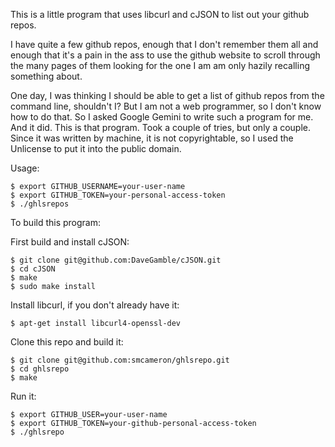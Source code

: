 
This is a little program that uses libcurl and cJSON to list out your
github repos.


I have quite a few github repos, enough that I don't remember them all
and enough that it's a pain in the ass to use the github website to
scroll through the many pages of them looking for the one I am am only
hazily recalling something about.

One day, I was thinking I should be able to get a list of github repos
from the command line, shouldn't I?  But I am not a web programmer, so
I don't know how to do that.  So I asked Google Gemini to write such a
program for me.  And it did.  This is that program.  Took a couple of
tries, but only a couple. Since it was written by machine, it is not
copyrightable, so I used the Unlicense to put it into the public domain.

Usage:

```
$ export GITHUB_USERNAME=your-user-name
$ export GITHUB_TOKEN=your-personal-access-token
$ ./ghlsrepos
```

To build this program:

First build and install cJSON:

```
$ git clone git@github.com:DaveGamble/cJSON.git
$ cd cJSON
$ make
$ sudo make install
```

Install libcurl, if you don't already have it:

```
$ apt-get install libcurl4-openssl-dev
```

Clone this repo and build it:

```
$ git clone git@github.com:smcameron/ghlsrepo.git
$ cd ghlsrepo
$ make
```

Run it:

```
$ export GITHUB_USER=your-user-name
$ export GITHUB_TOKEN=your-github-personal-access-token
$ ./ghlsrepo
```

